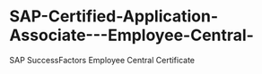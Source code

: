 # SAP-Certified-Application-Associate---Employee-Central-
SAP SuccessFactors Employee Central Certificate 
